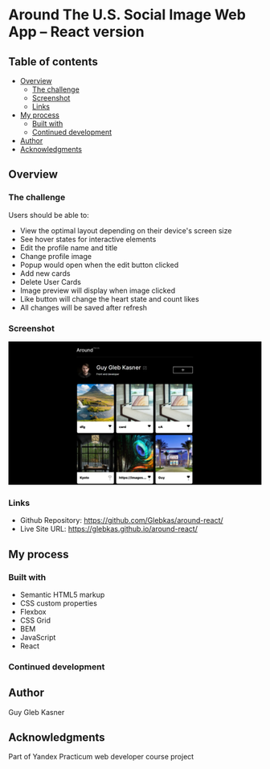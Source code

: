 # Around The U.S. Social Image Web App – React version

## Table of contents

- [Overview](#overview)
  - [The challenge](#the-challenge)
  - [Screenshot](#screenshot)
  - [Links](#links)
- [My process](#my-process)
  - [Built with](#built-with)
  - [Continued development](#continued-development)
- [Author](#author)
- [Acknowledgments](#acknowledgments)

## Overview

### The challenge

Users should be able to:

- View the optimal layout depending on their device's screen size
- See hover states for interactive elements
- Edit the profile name and title
- Change profile image
- Popup would open when the edit button clicked
- Add new cards
- Delete User Cards
- Image preview will display when image clicked
- Like button will change the heart state and count likes
- All changes will be saved after refresh

### Screenshot

![](./screenshot.jpg)

### Links

- Github Repository: https://github.com/Glebkas/around-react/
- Live Site URL: https://glebkas.github.io/around-react/

## My process

### Built with

- Semantic HTML5 markup
- CSS custom properties
- Flexbox
- CSS Grid
- BEM
- JavaScript
- React

### Continued development
 

## Author

Guy Gleb Kasner

## Acknowledgments

Part of Yandex Practicum web developer course project
